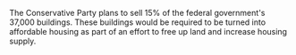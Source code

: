 The Conservative Party plans to sell 15% of the federal government's 37,000 buildings. These buildings would be required to be turned into affordable housing as part of an effort to free up land and increase housing supply.
